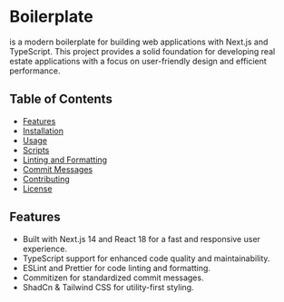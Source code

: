 # Boilerplate

is a modern boilerplate for building web applications with Next.js and TypeScript. This project provides a solid
foundation for developing real estate applications with a focus on user-friendly design and efficient performance.

## Table of Contents

- [Features](#features)
- [Installation](#installation)
- [Usage](#usage)
- [Scripts](#scripts)
- [Linting and Formatting](#linting-and-formatting)
- [Commit Messages](#commit-messages)
- [Contributing](#contributing)
- [License](#license)

## Features

- Built with Next.js 14 and React 18 for a fast and responsive user experience.
- TypeScript support for enhanced code quality and maintainability.
- ESLint and Prettier for code linting and formatting.
- Commitizen for standardized commit messages.
- ShadCn & Tailwind CSS for utility-first styling.
